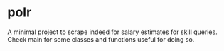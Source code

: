 # polr
A minimal project to scrape indeed for salary estimates for skill queries. Check main for some classes and functions useful for doing so.
